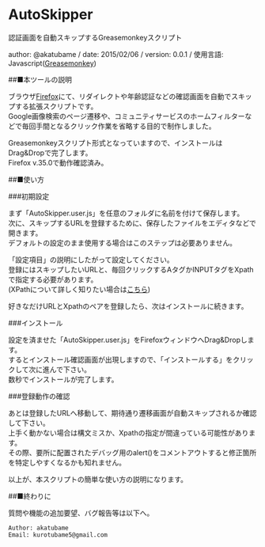 # AutoSkipper
認証画面を自動スキップするGreasemonkeyスクリプト

author: @akatubame
/ date: 2015/02/06
/ version: 0.0.1
/ 使用言語: Javascript([Greasemonkey](https://addons.mozilla.org/en-us/firefox/addon/greasemonkey/))

##■本ツールの説明

ブラウザ[Firefox](https://www.mozilla.org/ja/firefox/new/)にて、リダイレクトや年齢認証などの確認画面を自動でスキップする拡張スクリプトです。  
Google画像検索のページ遷移や、コミュニティサービスのホームフィルターなどで毎回手間となるクリック作業を省略する目的で制作しました。

Greasemonkeyスクリプト形式となっていますので、インストールはDrag&Dropで完了します。  
Firefox v.35.0で動作確認済み。  


##■使い方

###初期設定

まず「AutoSkipper.user.js」を任意のフォルダに名前を付けて保存します。  
次に、スキップするURLを登録するために、保存したファイルをエディタなどで開きます。  
デフォルトの設定のまま使用する場合はこのステップは必要ありません。

「設定項目」の説明にしたがって設定してください。  
登録にはスキップしたいURLと、毎回クリックするAタグかINPUTタグをXpathで指定する必要があります。    
(XPathについて詳しく知りたい場合は[こちら](https://ja.wikipedia.org/wiki/XML_Path_Language))  

好きなだけURLとXpathのペアを登録したら、次はインストールに続きます。

###インストール

設定を済ませた「AutoSkipper.user.js」をFirefoxウィンドウへDrag&Dropします。  
するとインストール確認画面が出現しますので、「インストールする」をクリックして次に進んで下さい。  
数秒でインストールが完了します。

###登録動作の確認

あとは登録したURLへ移動して、期待通り遷移画面が自動スキップされるか確認して下さい。  
上手く動かない場合は構文ミスか、Xpathの指定が間違っている可能性があります。  
その際、要所に配置されたデバッグ用のalert()をコメントアウトすると修正箇所を特定しやすくなるかも知れません。

以上が、本スクリプトの簡単な使い方の説明になります。

##■終わりに  

質問や機能の追加要望、バグ報告等は以下へ。

	Author: akatubame  
	Email: kurotubame5@gmail.com
